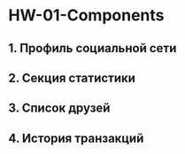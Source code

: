 # HW-01-Components

## 1. Профиль социальной сети

## 2. Секция статистики

## 3. Список друзей

## 4. История транзакций
